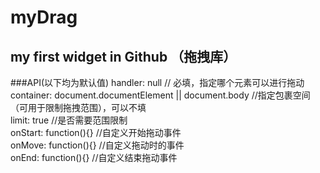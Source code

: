 myDrag
=====

   my first widget in Github
（拖拽库） 
-----


###API(以下均为默认值)
  handler: null    // 必填，指定哪个元素可以进行拖动<br>
  container: document.documentElement || document.body    //指定包裹空间（可用于限制拖拽范围），可以不填<br>
  limit: true    //是否需要范围限制<br>
  onStart: function(){}    //自定义开始拖动事件<br>
  onMove: function(){}    //自定义拖动时的事件<br>
  onEnd: function(){}    //自定义结束拖动事件<br>



